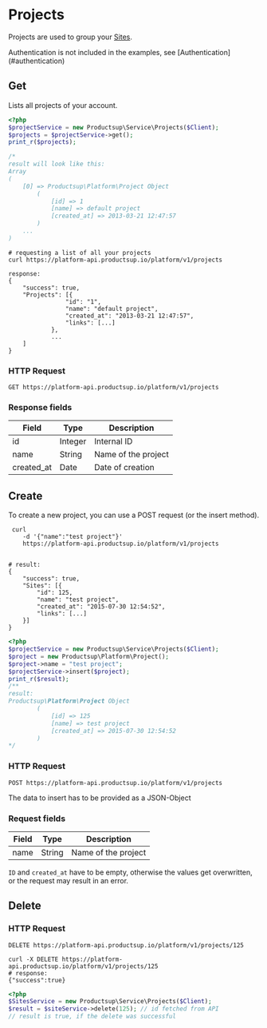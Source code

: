 # Projects
Projects are used to group your [Sites](#sites).
<aside class="info">Authentication is not included in the examples, see [Authentication](#authentication)</aside>


## Get
Lists all projects of your account.

```php
<?php
$projectService = new Productsup\Service\Projects($Client);
$projects = $projectService->get();
print_r($projects);

/*
result will look like this:
Array
(
    [0] => Productsup\Platform\Project Object
        (
            [id] => 1
            [name] => default project
            [created_at] => 2013-03-21 12:47:57
        )
    ...
)

```

```shell
# requesting a list of all your projects
curl https://platform-api.productsup.io/platform/v1/projects
```
    
```shell    
response: 
{
    "success": true,
    "Projects": [{
                "id": "1",
                "name": "default project",
                "created_at": "2013-03-21 12:47:57",
                "links": [...]
            }, 
            ...
    ]
}
```
### HTTP Request

`GET https://platform-api.productsup.io/platform/v1/projects`

### Response fields
Field | Type | Description
------ | -------- | --------------
id | Integer | Internal ID
name | String | Name of the project
created_at | Date | Date of creation

## Create
To create a new project, you can use a POST request (or the insert method).

```shell
 curl 
    -d '{"name":"test project"}' 
    https://platform-api.productsup.io/platform/v1/projects


# result:
{
    "success": true,
    "Sites": [{
        "id": 125,
        "name": "test project",
        "created_at": "2015-07-30 12:54:52",
        "links": [...]
    }]
}
```

```php
<?php
$projectService = new Productsup\Service\Projects($Client);
$project = new Productsup\Platform\Project();
$project->name = "test project";
$projectService->insert($project);
print_r($result); 
/**
result:
Productsup\Platform\Project Object
        (
            [id] => 125
            [name] => test project
            [created_at] => 2015-07-30 12:54:52
        )
*/
```

### HTTP Request

`POST https://platform-api.productsup.io/platform/v1/projects`

The data to insert has to be provided as a JSON-Object
### Request fields
Field | Type | Description
------ | -------- | --------------
name | String | Name of the project

`ID` and `created_at` have to be empty, otherwise the values get overwritten, or the request may result in an error.

## Delete
### HTTP Request

`DELETE https://platform-api.productsup.io/platform/v1/projects/125`

```shell
curl -X DELETE https://platform-api.productsup.io/platform/v1/projects/125
# response:
{"success":true}
```

```php
<?php
$SitesService = new Productsup\Service\Projects($Client);
$result = $siteService->delete(125); // id fetched from API
// result is true, if the delete was successful
```